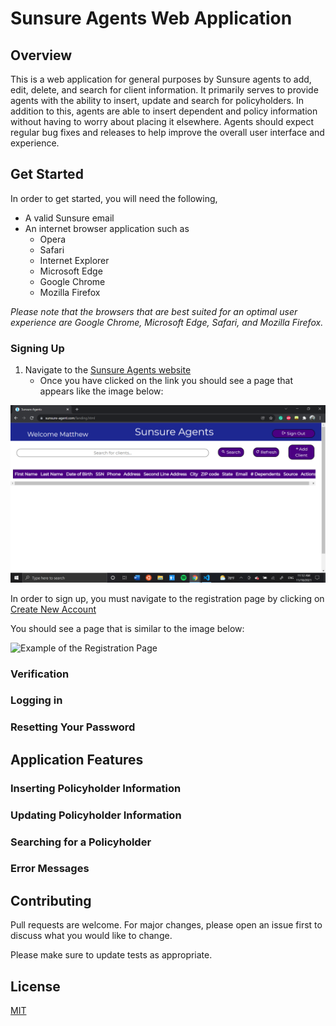 # Sunsure Agents Web Application

## Overview
This is a web application for general purposes by Sunsure agents to add, edit, delete, and search for client information. It primarily
serves to provide agents with the ability to insert, update and search for policyholders. In addition to this, agents are able to insert
dependent and policy information without having to worry about placing it elsewhere. Agents should expect regular bug fixes and releases
to help improve the overall user interface and experience. 

## Get Started

In order to get started, you will need the following,

- A valid Sunsure email
- An internet browser application such as 
  - Opera
  - Safari
  - Internet Explorer
  - Microsoft Edge
  - Google Chrome
  - Mozilla Firefox
 
 *Please note that the browsers that are best suited for an optimal user experience are Google Chrome, Microsoft Edge, Safari, and Mozilla Firefox.*

### Signing Up

1. Navigate to the [Sunsure Agents website](https://sunsure-agent.com/)
   - Once you have clicked on the link you should see a page that appears like the image below:

![Example of the Landing Page](/media/img/sunsure_landing.png?raw=true "Landing Page")



In order to sign up, you must navigate to the registration page by clicking on [Create New Account](https://sunsure-agent.com/register.html)

You should see a page that is similar to the image below:

![Example of the Registration Page](https://github.com/[MGo01]/[sunsure-agents-project]/blob/[main]/media/img/sunsure_signup.png?raw=true)

### Verification

### Logging in

### Resetting Your Password


## Application Features

### Inserting Policyholder Information

### Updating Policyholder Information

### Searching for a Policyholder

### Error Messages


## Contributing
Pull requests are welcome. For major changes, please open an issue first to discuss what you would like to change.

Please make sure to update tests as appropriate.

## License
[MIT](https://choosealicense.com/licenses/mit/)
